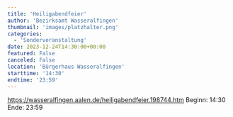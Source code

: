 ```yaml
---
title: 'Heiligabendfeier'
author: 'Bezirksamt Wasseralfingen'
thumbnail: 'images/platzhalter.png'
categories:
  - 'Sonderveranstaltung'
date: 2023-12-24T14:30:00+00:00
featured: False
canceled: False
location: 'Bürgerhaus Wasseralfingen'
starttime: '14:30'
endtime: '23:59'
---
```

https://wasseralfingen.aalen.de/heiligabendfeier.198744.htm
Beginn: 14:30
 Ende: 23:59